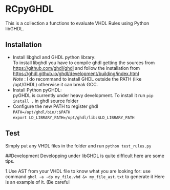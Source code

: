 # RCpyGHDL
This is a collection a functions to evaluate VHDL Rules using Python libGHDL.

## Installation
* Install libghdl and GHDL python library:    
      To install libghdl you have to compile ghdl getting the sources from https://github.com/ghdl/ghdl and follow the installation from https://ghdl.github.io/ghdl/development/building/index.html   
      *Note* : I do recommand to install GHDL outside the PATH (like /opt/GHDL) otherwise it can break GCC.
* Install Python pyGHDL:  
      pyGHDL is currently under heavy development. To install it run `pip install .` in ghdl source folder
* Configure the new PATH to register ghdl   
      ```
      PATH=/opt/ghdl/bin/:$PATH   
      export LD_LIBRARY_PATH=/opt/ghdl/lib:$LD_LIBRARY_PATH
      ``` 
      
## Test
Simply put any VHDL files in the folder and run `python test_rules.py`

##Development 
Developping under libGHDL is quite difficult here are some tips.

1.Use AST from your VHDL file to know what you are looking for: use command `ghdl -a -dp my_file.vhd &> my_file_ast.txt` to generate it
Here is an example of it. (Be careful 
